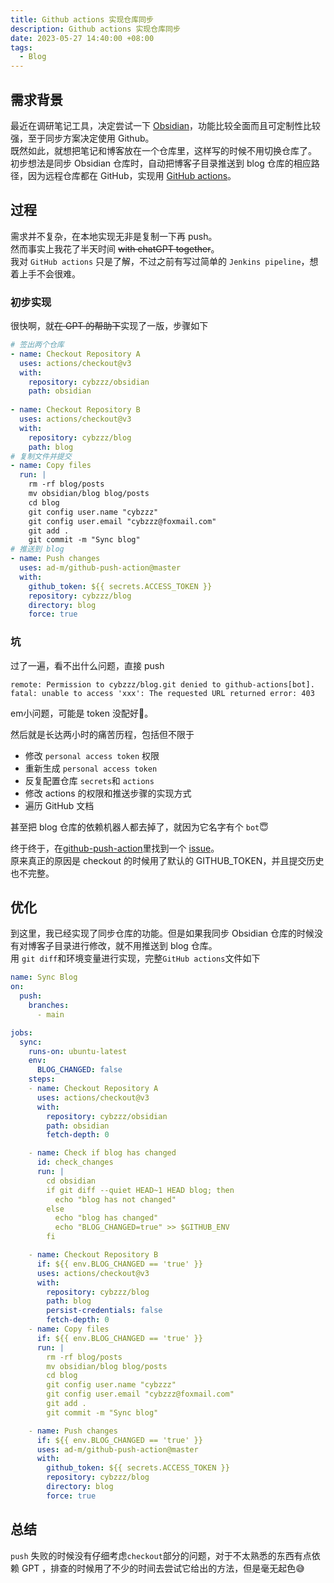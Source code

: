 ```yaml
---
title: Github actions 实现仓库同步
description: Github actions 实现仓库同步
date: 2023-05-27 14:40:00 +08:00
tags:
  - Blog
---
```


## 需求背景
最近在调研笔记工具，决定尝试一下 [Obsidian](https://obsidian.md/)，功能比较全面而且可定制性比较强，至于同步方案决定使用 Github。  
既然如此，就想把笔记和博客放在一个仓库里，这样写的时候不用切换仓库了。  
初步想法是同步 Obsidian 仓库时，自动把博客子目录推送到 blog 仓库的相应路径，因为远程仓库都在 GitHub，实现用 [GitHub actions](https://docs.github.com/en/actions)。

## 过程
需求并不复杂，在本地实现无非是复制一下再 push。  
然而事实上我花了半天时间 ~~with chatGPT together~~。  
我对 `GitHub actions` 只是了解，不过之前有写过简单的 `Jenkins pipeline`，想着上手不会很难。

### 初步实现
很快啊，就~~在 GPT 的帮助下~~实现了一版，步骤如下
```yml
# 签出两个仓库
- name: Checkout Repository A
  uses: actions/checkout@v3
  with:
	repository: cybzzz/obsidian
	path: obsidian
        
- name: Checkout Repository B
  uses: actions/checkout@v3
  with:
	repository: cybzzz/blog
	path: blog
# 复制文件并提交
- name: Copy files
  run: |
	rm -rf blog/posts
	mv obsidian/blog blog/posts
	cd blog
	git config user.name "cybzzz"
	git config user.email "cybzzz@foxmail.com"
	git add .
	git commit -m "Sync blog"
# 推送到 blog
- name: Push changes
  uses: ad-m/github-push-action@master
  with:
	github_token: ${{ secrets.ACCESS_TOKEN }}
	repository: cybzzz/blog
	directory: blog
	force: true
```
### 坑
过了一遍，看不出什么问题，直接 push
```shell
remote: Permission to cybzzz/blog.git denied to github-actions[bot].
fatal: unable to access 'xxx': The requested URL returned error: 403
```
em小问题，可能是 token 没配好🤔。

然后就是长达两小时的痛苦历程，包括但不限于
* 修改 `personal access token` 权限
* 重新生成 `personal access token` 
* 反复配置仓库 `secrets`和 `actions`
* 修改 actions 的权限和推送步骤的实现方式
* 遍历 GitHub 文档

甚至把 blog 仓库的依赖机器人都去掉了，就因为它名字有个 `bot`😇

终于终于，在[github-push-action](https://github.com/ad-m/github-push-action)里找到一个 [issue](https://github.com/ad-m/github-push-action/issues/44#issuecomment-581706892)。  
原来真正的原因是 checkout 的时候用了默认的 GITHUB_TOKEN，并且提交历史也不完整。

## 优化
到这里，我已经实现了同步仓库的功能。但是如果我同步 Obsidian 仓库的时候没有对博客子目录进行修改，就不用推送到 blog 仓库。  
用 `git diff`和环境变量进行实现，完整`GitHub actions`文件如下
```yml
name: Sync Blog
on:
  push:
    branches:
      - main

jobs:
  sync:
    runs-on: ubuntu-latest
    env:
      BLOG_CHANGED: false
    steps:
    - name: Checkout Repository A
      uses: actions/checkout@v3
      with:
        repository: cybzzz/obsidian
        path: obsidian
        fetch-depth: 0

    - name: Check if blog has changed
      id: check_changes
      run: |
        cd obsidian
        if git diff --quiet HEAD~1 HEAD blog; then
          echo "blog has not changed"
        else
          echo "blog has changed"
          echo "BLOG_CHANGED=true" >> $GITHUB_ENV
        fi

    - name: Checkout Repository B
      if: ${{ env.BLOG_CHANGED == 'true' }}
      uses: actions/checkout@v3
      with:
        repository: cybzzz/blog
        path: blog
        persist-credentials: false 
        fetch-depth: 0
    - name: Copy files
      if: ${{ env.BLOG_CHANGED == 'true' }}
      run: |
        rm -rf blog/posts
        mv obsidian/blog blog/posts
        cd blog
        git config user.name "cybzzz"
        git config user.email "cybzzz@foxmail.com"
        git add .
        git commit -m "Sync blog"

    - name: Push changes
      if: ${{ env.BLOG_CHANGED == 'true' }}
      uses: ad-m/github-push-action@master
      with:
        github_token: ${{ secrets.ACCESS_TOKEN }}
        repository: cybzzz/blog
        directory: blog
        force: true
```


## 总结
`push` 失败的时候没有仔细考虑`checkout`部分的问题，对于不太熟悉的东西有点依赖 GPT ，排查的时候用了不少的时间去尝试它给出的方法，但是毫无起色😅